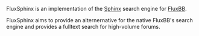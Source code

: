 FluxSphinx is an implementation of the [Sphinx](http://sphinxsearch.com/) search engine for [FluxBB](http://fluxbb.org/).

FluxSphinx aims to provide an alternernative for the native FluxBB's search engine and provides a fulltext search for high-volume forums.
